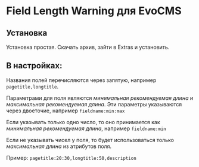 # Field Length Warning для EvoCMS

## Установка

Установка простая. Скачать архив, зайти в Extras и установить.

## В настройках:

Названия полей перечисляются через запятую, например `pagetitle,longtitle`.

Параметрами для поля являются _минимальная рекомендуемая длина_ и _максимальная рекомендуемая длина_. Эти параметры указываются через двоеточие, например `fieldname:min:max`

Если указывать только одно число, то оно принимается как _минимальная рекомендуемая длина_, например `fieldname:min`

Если не указывать чисел у поля, то будет использоваться только _максимальная длина_ из атрибутов поля.

Пример: `pagetitle:20:30,longtitle:50,description`
